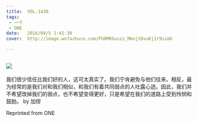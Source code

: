 ```yaml
---
title:	VOL.1430
tags:
 - 一个
 - ONE
date:	2016/09/5 1:41:30
cover:	http://image.wufazhuce.com/FhDMKGuszz_MmvjtDvuKj1r9simO

---
```

![](http://image.wufazhuce.com/FhDMKGuszz_MmvjtDvuKj1r9simO)
---

我们很少信任比我们好的人，这可太真实了。我们宁肯避免与他们往来。相反，最为经常的是我们对和我们相似，和我们有着共同弱点的人吐露心迹。因此，我们并不希望改掉我们的弱点，也不希望变得更好，只是希望在我们的道路上受到怜悯和鼓励。 by 加缪
 
Reprinted from ONE
